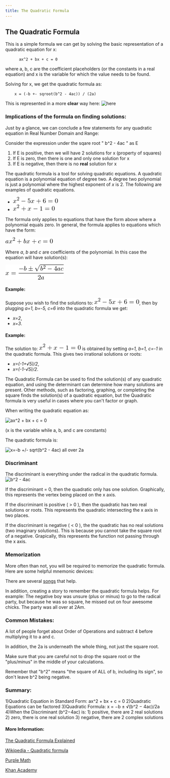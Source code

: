 ```yaml
---
title: The Quadratic Formula
---
```


## The Quadratic Formula

This is a simple formula we can get by solving the basic representation of a quadratic equation for x:

          ax^2 + bx + c = 0

where a, b, c are the coefficient placeholders (or the constants in a real equation)
and x is the variable for which the value needs to be found.

Solving for x, we get the quadratic formula as:

        x = (-b +- sqroot(b^2 - 4ac)) / (2a)

This is represented in a more **clear** way here:
![here](https://wikimedia.org/api/rest_v1/media/math/render/svg/2a9804ca8ce019507e3199ca8fced800fb5b7d7c)

### Implications of the formula on finding solutions:

Just by a glance, we can conclude a few statements for any quadratic equation in Real Number Domain and Range:

Consider the expression under the sqare root " b^2 - 4ac " as E

1. If E is positive, then we will have 2 solutions for x (property of squares)
2. If E is zero, then there is one and only one solution for x
3. If E is negative, then there is no **real** solution for x

The quadratic formula is a tool for solving quadratic equations. A quadratic equation is a polynomial equation of degree two.
A degree two polynomial is just a polynomial where the highest exponent of _x_ is 2. The following are examples of quadratic equations.

* ![x^2-5x+6=0](https://github.com/jasonu/freecodecamp-images/blob/master/quadratic_integer_roots.png "example quadratic equation")
* ![x^2+x-1=0](https://github.com/jasonu/freecodecamp-images/blob/master/quadratic_irrational_roots.png "example quadratic equation")

The formula only applies to equations that have the form above where a polynomial equals zero.
In general, the formula applies to equations which have the form:

<!-- Generated via latex2png.com resolution=150 dpi, src: $ax^2 + bx + c = 0$ -->
![ax^2+bx+c=0](https://github.com/jasonu/freecodecamp-images/blob/master/quadratic_equation.png "general quadratic equation")

Where _a_, _b_ and _c_ are coefficients of the polynomial. In this case the equation will have solution(s):

<!-- Generated via latex2png.com resolution=150 dpi, src: $x = \frac{-b \pm \sqrt{b^2 - 4ac}}{2a}$ -->
![quadratic formula](https://github.com/jasonu/freecodecamp-images/blob/master/quadratic_formula.png "quadratic formula")

#### Example:
Suppose you wish to find the solutions to: ![x^2-5x+6=0](https://github.com/jasonu/freecodecamp-images/blob/master/quadratic_integer_roots.png "example quadratic equation"), then by plugging _a=1, b=-5, c=6_ into the quadratic formula we get:
* _x=2_,
* _x=3_.


#### Example:
The solution to: ![x^2+x-1=0](https://github.com/jasonu/freecodecamp-images/blob/master/quadratic_irrational_roots.png "example quadratic equation")
is obtained by setting _a=1, b=1, c=-1_ in the quadratic formula. This gives two irrational solutions or roots:
* _x=(-1+√5)/2_,
* _x=(-1-√5)/2_.

The Quadratic Formula can be used to find the solution(s) of any quadratic equation, and using the determinant can determine how many solutions are present.  Other methods, such as factoring, graphing, or completing the square finds the solution(s) of a quadratic equation, but the Quadratic formula is very useful in cases where you can't factor or graph. 

When writing the quadratic equation as:

![ax^2 + bx + c = 0](https://wikimedia.org/api/rest_v1/media/math/render/svg/70a0e43dfc81e6fea3be4fc96895a8f9ec2966ac/)

(x is the variable while a, b, and c are constants)

The quadratic formula is:

![x=-b +/- sqrt(b^2 - 4ac) all over 2a](https://wikimedia.org/api/rest_v1/media/math/render/svg/2a9804ca8ce019507e3199ca8fced800fb5b7d7c/)


### Discriminant
The discriminant is everything under the radical in the quadratic formula. ![b^2 - 4ac](http://www.katesmathlessons.com/uploads/1/6/1/0/1610286/what-is-the-discriminant_orig.png/)

If the discriminant = 0, then the quadratic only has one solution.  Graphically, this represents the vertex being placed on the x axis.

If the discriminant is positive ( > 0 ), then the quadratic has two real solutions or roots.  This represents the quadratic intersecting the x axis in two places.

If the discriminant is negative ( < 0 ), the the quadratic has no real solutions (two imaginary solutions).  This is because you cannot take the square root of a negative.  Grapically, this represents the function not passing through the x axis.

### Memorization
More often than not, you will be required to memorize the quadratic formula.  Here are some helpful mnemonic devices:

There are several [songs](https://www.youtube.com/watch?v=2lbABbfU6Zc/) that help.

In addition, creating a story to remember the quadratic formula helps.  For example: The negative boy was unsure (plus or minus) to go to the radical party, but because he was so square, he missed out on four awesome chicks.  The party was all over at 2Am.

### Common Mistakes:
A lot of people forget about Order of Operations and subtract 4 before multiplying it to a and c.

In addition, the 2a is underneath the whole thing, not just the square root.

Make sure that you are careful not to drop the square root or the "plus/minus" in the middle of your calculations.

Remember that "b^2" means "the square of ALL of b, including its sign", so don't leave b^2 being negative.

### Summary:
1)Quadratic Equation in Standard Form: ax^2 + bx + c = 0
2)Quadratic Equations can be factored
3)Quadratic Formula: x =  −b ± √(b^2 − 4ac)/2a
4)When the Discriminant (b^2−4ac) is:
    1) positive, there are 2 real solutions
    2) zero, there is one real solution
    3) negative, there are 2 complex solutions

#### More Information:
[The Quadratic Formula Explained](http://www.purplemath.com/modules/quadform.htm "The Quadratic Formula Explained")

[Wikipedia - Quadratic formula](https://en.wikipedia.org/wiki/Quadratic_formula/)

[Purple Math](http://www.purplemath.com/modules/quadform.htm/)

[Khan Academy](https://www.khanacademy.org/math/algebra/quadratics/solving-quadratics-using-the-quadratic-formula/a/quadratic-formula-explained-article/)
